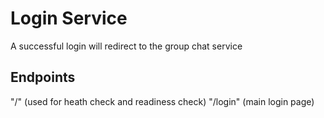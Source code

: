 # Login Service

A successful login will redirect to the group chat service

## Endpoints
"/" (used for heath check and readiness check)
"/login" (main login page)